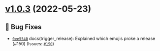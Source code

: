 # [v1.0.3](https://github.com/Candy-Doc/candy-doc-maven-plugin/compare/v1.0.2...v1.0.3) (2022-05-23)

## 🐛 Bug Fixes
- [`0ee5540`](https://github.com/Candy-Doc/candy-doc-maven-plugin/commit/0ee5540)  docs(trigger_release): Explained which emojis proke a release (#150) (Issues: [`#150`](https://github.com/Candy-Doc/candy-doc-maven-plugin/issues/150))
